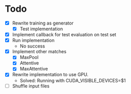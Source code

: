 # Todo

- [x] Rewrite training as generator
  - [x] Test implementation
- [x] Implement callback for test evaluation on test set
- [x] Run implementation
  - No success
- [x] Implement other matches
  - [x] MaxPool
  - [x] Attentive
  - [x] MaxAttentive
- [x] Rewrite implementation to use GPU.
  - Solved: Running with CUDA_VISIBLE_DEVICES=$1
- [ ] Shuffle input files
